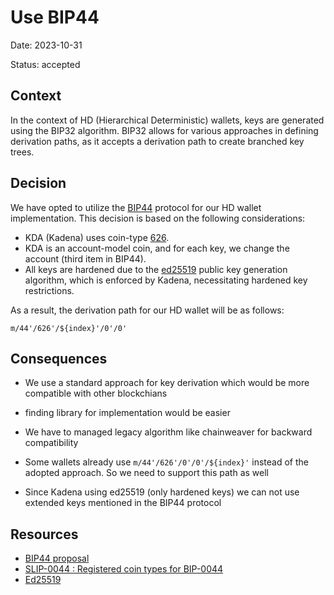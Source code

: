 # Use BIP44

Date: 2023-10-31

Status: accepted

## Context

In the context of HD (Hierarchical Deterministic) wallets, keys are generated
using the BIP32 algorithm. BIP32 allows for various approaches in defining
derivation paths, as it accepts a derivation path to create branched key trees.

## Decision

We have opted to utilize the [BIP44][1] protocol for our HD wallet
implementation. This decision is based on the following considerations:

- KDA (Kadena) uses coin-type [626][2].
- KDA is an account-model coin, and for each key, we change the account (third
  item in BIP44).
- All keys are hardened due to the [ed25519][3] public key generation algorithm,
  which is enforced by Kadena, necessitating hardened key restrictions.

As a result, the derivation path for our HD wallet will be as follows:

```
m/44'/626'/${index}'/0'/0'
```

## Consequences

- We use a standard approach for key derivation which would be more compatible
  with other blockchians
- finding library for implementation would be easier

- We have to managed legacy algorithm like chainweaver for backward
  compatibility

- Some wallets already use `m/44'/626'/0'/0'/${index}'` instead of the adopted
  approach. So we need to support this path as well

- Since Kadena using ed25519 (only hardened keys) we can not use extended keys
  mentioned in the BIP44 protocol

## Resources

- [BIP44 proposal][1]
- [SLIP-0044 : Registered coin types for BIP-0044][2]
- [Ed25519][3]

[1]: https://github.com/bitcoin/bips/blob/master/bip-0044.mediawiki
[2]: https://github.com/satoshilabs/slips/blob/master/slip-0044.md
[3]: https://en.wikipedia.org/wiki/EdDSA#Ed25519
